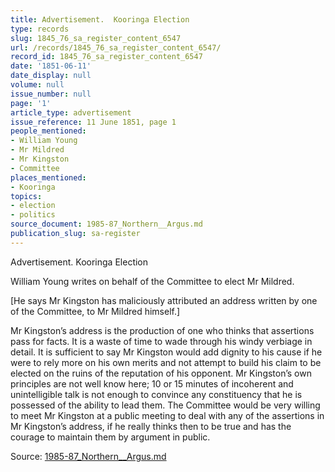 ```yaml
---
title: Advertisement.  Kooringa Election
type: records
slug: 1845_76_sa_register_content_6547
url: /records/1845_76_sa_register_content_6547/
record_id: 1845_76_sa_register_content_6547
date: '1851-06-11'
date_display: null
volume: null
issue_number: null
page: '1'
article_type: advertisement
issue_reference: 11 June 1851, page 1
people_mentioned:
- William Young
- Mr Mildred
- Mr Kingston
- Committee
places_mentioned:
- Kooringa
topics:
- election
- politics
source_document: 1985-87_Northern__Argus.md
publication_slug: sa-register
---
```


Advertisement.  Kooringa Election

William Young writes on behalf of the Committee to elect Mr Mildred.

[He says Mr Kingston has maliciously attributed an address written by one of the Committee, to Mr Mildred himself.]

Mr Kingston’s address is the production of one who thinks that assertions pass for facts.  It is a waste of time to wade through his windy verbiage in detail.  It is sufficient to say Mr Kingston would add dignity to his cause if he were to rely more on his own merits and not attempt to build his claim to be elected on the ruins of the reputation of his opponent.  Mr Kingston’s own principles are not well know here; 10 or 15 minutes of incoherent and unintelligible talk is not enough to convince any constituency that he is possessed of the ability to lead them.  The Committee would be very willing to meet Mr Kingston at a public meeting to deal with any of the assertions in Mr Kingston’s address, if he really thinks then to be true and has the courage to maintain them by argument in public.

Source: [1985-87_Northern__Argus.md](/downloads/markdown/1985-87_Northern__Argus.md)
